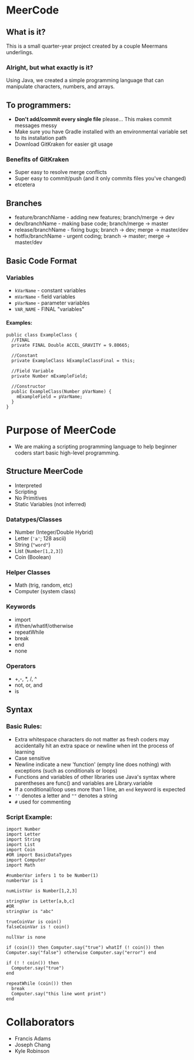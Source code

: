 # MeerCode
## What is it?
This is a small quarter-year project created by a couple Meermans underlings.
### Alright, but what exactly is it?
Using Java, we created a simple programming language that can manipulate characters, numbers, and arrays.

## To programmers:
- **Don't add/commit every single file** please... This makes commit messages messy
- Make sure you have Gradle installed with an environmental variable set to its installation path
- Download GitKraken for easier git usage
### Benefits of GitKraken
- Super easy to resolve merge conflicts
- Super easy to commit/push (and it only commits files you've changed)
- etcetera

## Branches
- feature/branchName - adding new features; branch/merge -> dev
- dev/branchName - making base code; branch/merge -> master
- release/branchName - fixing bugs; branch -> dev; merge -> master/dev
- hotfix/branchName - urgent coding; branch -> master; merge -> master/dev

## Basic Code Format
### Variables
- `kVarName` - constant variables
- `mVarName` - field variables
- `pVarName` - parameter variables
- `VAR_NAME` - FINAL "variables"
#### Examples:
```
public class ExampleClass {
  //FINAL
  private FINAL Double ACCEL_GRAVITY = 9.80665;
  
  //Constant
  private ExampleClass kExampleClassFinal = this;
  
  //Field Variable
  private Number mExampleField;
  
  //Constructor
  public ExampleClass(Number pVarName) {
    mExampleField = pVarName;
  }
}
```
# Purpose of MeerCode
- We are making a scripting programming language to help beginner coders start basic high-level programming. 

## Structure MeerCode
- Interpreted
- Scripting
- No Primitives
- Static Variables (not inferred)

### Datatypes/Classes
- Number (Integer/Double Hybrid)
- Letter (`'a'`; 128 ascii)
- String (`"word"`)
- List (`Number[1,2,3]`)
- Coin (Boolean)
### Helper Classes
- Math (trig, random, etc)
- Computer (system class)

### Keywords
- import
- if/then/whatIf/otherwise
- repeatWhile
- break
- end
- none

### Operators
- +,-, *, /, ^
- not, or, and
- is

## Syntax
### Basic Rules:
- Extra whitespace characters do not matter as fresh coders may accidentally hit an extra space or newline when int the process of learning
- Case sensitive
- Newline indicate a new 'function' (empty line does nothing) with exceptions (such as conditionals or loops)
- Functions and variables of other libraries use Java's syntax where parentheses are func() and variables are Library.variable
- If a conditional/loop uses more than 1 line, an `end` keyword is expected
- `''` denotes a letter and `""` denotes a string
- `#` used for commenting
### Script Example:
```
import Number
import Letter
import String
import List
import Coin
#OR import BasicDataTypes
import Computer
import Math

#numberVar infers 1 to be Number(1)
numberVar is 1

numListVar is Number[1,2,3]

stringVar is Letter[a,b,c]
#OR
stringVar is "abc"

trueCoinVar is coin()
falseCoinVar is ! coin()

nullVar is none

if (coin()) then Computer.say("true") whatIf (! coin()) then Computer.say("false") otherwise Computer.say("error") end

if (! ! coin()) then
  Computer.say("true")
end

repeatWhile (coin()) then
  break
  Computer.say("this line wont print")
end
```


# Collaborators
- Francis Adams
- Joseph Chang
- Kyle Robinson

